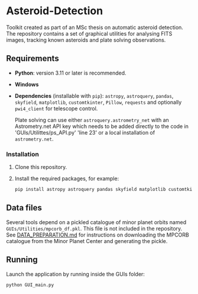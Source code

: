 # Asteroid-Detection

Toolkit created as part of an MSc thesis on automatic asteroid detection.
The repository contains a set of graphical utilities for analysing FITS
images, tracking known asteroids and plate solving observations.

## Requirements

- **Python**: version 3.11 or later is recommended.
- **Windows**
- **Dependencies** (installable with `pip`):
  `astropy`, `astroquery`, `pandas`, `skyfield`, `matplotlib`, `customtkinter`,
  `Pillow`, `requests` and optionally `pwi4_client` for telescope control.


  Plate solving can use either `astroquery.astrometry_net` with an Astrometry.net
  API key which needs to be added directly to the code in 'GUIs/Utilittes/ps_API.py' 'line 23' or a local installation of `astrometry.net`.

### Installation

1. Clone this repository.
2. Install the required packages, for example:

   ```bash
   pip install astropy astroquery pandas skyfield matplotlib customtkinter Pillow requests
   ```

## Data files

Several tools depend on a pickled catalogue of minor planet orbits named
`GUIs/Utilities/mpcorb_df.pkl`.  This file is not included in the repository.
See [DATA_PREPARATION.md](DATA_PREPARATION.md) for instructions on downloading
the MPCORB catalogue from the Minor Planet Center and generating the pickle.

## Running

Launch the application by running inside the GUIs folder:

```
python GUI_main.py
```
